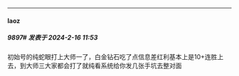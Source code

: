 
*****

####  laoz  
##### 9897#       发表于 2024-2-16 11:53

初始号的纯蛇眼打上大师一了，白金钻石吃了点信息差红利基本上是10+连胜上去，到大师三大家都会打了就纯看系统给你发几张手坑去整对面


